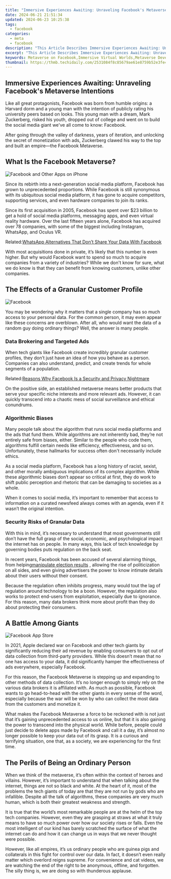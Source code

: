 ```yaml
---
title: "Immersive Experiences Awaiting: Unraveling Facebook's Metaverse Intentions"
date: 2024-06-21 21:51:34
updated: 2024-06-23 10:25:38
tags:
  - facebook
categories:
  - meta
  - facebook
description: "This Article Describes Immersive Experiences Awaiting: Unraveling Facebook's Metaverse Intentions"
excerpt: "This Article Describes Immersive Experiences Awaiting: Unraveling Facebook's Metaverse Intentions"
keywords: Metaverse on Facebook,Immersive Virtual Worlds,Metaverse Development,Social Media VR,Metaverse Exploration,Future Internet Space,Metaverse Plans Unfold
thumbnail: https://thmb.techidaily.com/2531084f8c85679ae61e8759b52e3fe4836202538838ce8ab82c47df34846229.jpg
---
```


## Immersive Experiences Awaiting: Unraveling Facebook's Metaverse Intentions

 Like all great protagonists, Facebook was born from humble origins: a Harvard dorm and a young man with the intention of publicly rating his university peers based on looks. This young man with a dream, Mark Zuckerberg, risked his youth, dropped out of college and went on to build the social media giant we've all come to know: Facebook.

 After going through the valley of darkness, years of iteration, and unlocking the secret of monetization with ads, Zuckerberg clawed his way to the top and built an empire—the Facebook Metaverse.

## What Is the Facebook Metaverse?

![Facebook and Other Apps on iPhone](https://static1.makeuseofimages.com/wordpress/wp-content/uploads/2021/08/Facebook-and-Other-Apps-on-iPhone.jpg)

 Since its rebirth into a next-generation social media platform, Facebook has grown to unprecedented proportions. While Facebook is still synonymous with its ubiquitous social media platform, it has gone to acquire competitors, supporting services, and even hardware companies to join its ranks.

 Since its first acquisition in 2005, Facebook has spent over $23 billion to get a hold of social media platforms, messaging apps, and even virtual reality hardware. Over the last fifteen years alone, Facebook has acquired over 78 companies, with some of the biggest including Instagram, WhatsApp, and Oculus VR.

 Related:[WhatsApp Alternatives That Don’t Share Your Data With Facebook](https://www.makeuseof.com/whatsapp-alternatives-dont-share-data-facebook/)

 With most acquisitions done in private, it’s likely that this number is even higher. But why would Facebook want to spend so much to acquire companies from a variety of industries? While we don't know for sure, what we do know is that they can benefit from knowing customers, unlike other companies.

## The Effects of a Granular Customer Profile

![Facebook](https://static1.makeuseofimages.com/wordpress/wp-content/uploads/2021/08/Facebook.jpg)

 You may be wondering why it matters that a single company has so much access to your personal data. For the common person, it may even appear like these concerns are overblown. After all, who would want the data of a random guy doing ordinary things? Well, the answer is many people.

### Data Brokering and Targeted Ads

 When tech giants like Facebook create incredibly granular customer profiles, they don’t just have an idea of how you behave as a person. Companies can also understand, predict, and create trends for whole segments of a population.

 Related:[Reasons Why Facebook Is a Security and Privacy Nightmare](https://www.makeuseof.com/tag/facebook-security-privacy-nightmare/)

 On the positive side, an established metaverse means better products that serve your specific niche interests and more relevant ads. However, it can quickly transcend into a chaotic mess of social surveillance and ethical conundrums.

### Algorithmic Biases

 Many people talk about the algorithm that runs social media platforms and the ads that fund them. While algorithms are not inherently bad, they’re not entirely safe from biases, either. Similar to the people who code them, algorithms fulfill certain needs like efficiency, effectiveness, and so on. Unfortunately, these hallmarks for success often don't necessarily include ethics.

 As a social media platform, Facebook has a long history of racist, sexist, and other morally ambiguous implications of its complex algorithm. While these algorithmic biases don’t appear so critical at first, they do work to shift public perception and rhetoric that can be damaging to societies as a whole.

 When it comes to social media, it’s important to remember that access to information on a curated newsfeed always comes with an agenda, even if it wasn’t the original intention.

### Security Risks of Granular Data

 With this in mind, it’s necessary to understand that most governments still don’t have the full grasp of the social, economic, and psychological impact the internet has on people. In many ways, this lack of tech knowledge by governing bodies puts regulation on the back seat.

 In recent years, Facebook has been accused of several alarming things, from helping[manipulate election results](https://www.makeuseof.com/tag/facebook-data-influence-elections/) , allowing the rise of politicization on all sides, and even giving advertisers the power to know intimate details about their users without their consent.

 Because the regulation often inhibits progress, many would tout the lag of regulation around technology to be a boon. However, the regulation also works to protect end-users from exploitation, especially due to ignorance. For this reason, many data brokers think more about profit than they do about protecting their consumers.

## A Battle Among Giants

![Facebook App Store](https://static1.makeuseofimages.com/wordpress/wp-content/uploads/2021/08/Facebook-App-Store.jpg)

 In 2021, Apple declared war on Facebook and other tech giants by significantly reducing their ad revenue by enabling consumers to opt out of data collection from third-party providers. While this doesn’t mean that no one has access to your data, it did significantly hamper the effectiveness of ads everywhere, especially Facebook.

 For this reason, the Facebook Metaverse is stepping up and expanding to other methods of data collection. It’s no longer enough to simply rely on the various data brokers it is affiliated with. As much as possible, Facebook wants to go head-to-head with the other giants in every sense of the word, especially because the war will be won by who can collect the most data from the customers and monetize it.

 What makes the Facebook Metaverse a force to be reckoned with is not just that it’s gaining unprecedented access to us online, but that it is also gaining the power to transcend into the physical world. While before, people could just decide to delete apps made by Facebook and call it a day, it’s almost no longer possible to keep your data out of its grasp. It is a curious and terrifying situation, one that, as a society, we are experiencing for the first time.

## The Perils of Being an Ordinary Person

 When we think of the metaverse, it’s often within the context of heroes and villains. However, it’s important to understand that when talking about the internet, things are not so black and white. At the heart of it, most of the problems the tech giants of today are that they are not run by gods who are infallible. Despite all the talk of algorithms, these companies are very much human, which is both their greatest weakness and strength.

 It is true that the world’s most remarkable people are at the helm of the top tech companies. However, even they are grasping at straws at what it truly means to have so much power over how our society rises or falls. Even the most intelligent of our kind has barely scratched the surface of what the internet can do and how it can change us in ways that we never thought were possible.

 However, like all empires, it’s us ordinary people who are guinea pigs and collaterals in this fight for control over our data. In fact, it doesn’t even really matter which overlord reigns supreme. For convenience and cat videos, we are watching the end of the right to be anonymous, offline, and forgotten. The silly thing is, we are doing so with thunderous applause.


<ins class="adsbygoogle"
     style="display:block"
     data-ad-format="autorelaxed"
     data-ad-client="ca-pub-7571918770474297"
     data-ad-slot="1223367746"></ins>



<ins class="adsbygoogle"
     style="display:block"
     data-ad-client="ca-pub-7571918770474297"
     data-ad-slot="8358498916"
     data-ad-format="auto"
     data-full-width-responsive="true"></ins>
